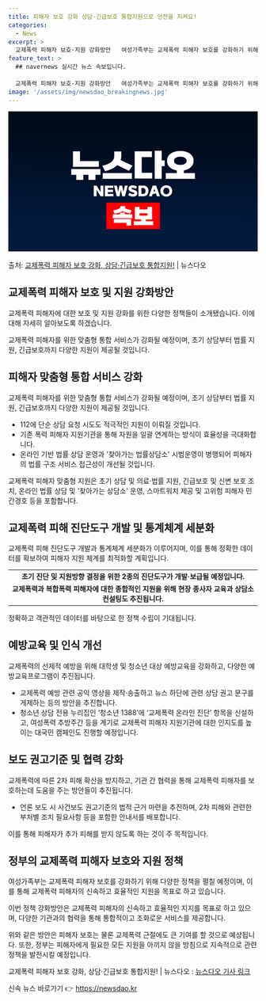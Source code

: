 ```yaml
---
title: 피해자 보호 강화 상담·긴급보호 통합지원으로 안전을 지켜요!
categories:
  - News
excerpt: >
  교제폭력 피해자 보호·지원 강화방안   여성가족부는 교제폭력 피해자 보호를 강화하기 위해 상담, 긴급보호, …
feature_text: >
  ## navernews 실시간 뉴스 속보입니다.

  교제폭력 피해자 보호·지원 강화방안   여성가족부는 교제폭력 피해자 보호를 강화하기 위해 상담, 긴급보호, …
image: '/assets/img/newsdao_breakingnews.jpg'
---
```


![뉴스다오 속보](/assets/img/newsdao_breakingnews.jpg)

<p>출처: <a href="https://newsdao.kr/4470" rel="dofollow">교제폭력 피해자 보호 강화, 상담·긴급보호 통합지원!</a> | 뉴스다오</p>

<h2 data-ke-size="size26">교제폭력 피해자 보호 및 지원 강화방안</h2>
교제폭력 피해자에 대한 보호 및 지원 강화를 위한 다양한 정책들이 소개됐습니다. 이에 대해 자세히 알아보도록 하겠습니다.

<p data-ke-size="size16">교제폭력 피해자를 위한 맞춤형 통합 서비스가 강화될 예정이며, 초기 상담부터 법률 지원, 긴급보호까지 다양한 지원이 제공될 것입니다.</p>

<h2 data-ke-size="size24">피해자 맞춤형 통합 서비스 강화</h2>
교제폭력 피해자를 위한 맞춤형 통합 서비스가 강화될 예정이며, 초기 상담부터 법률 지원, 긴급보호까지 다양한 지원이 제공될 것입니다.

<ul>
  <li>112에 단순 상담 요청 시도도 적극적인 지원이 이뤄질 것입니다.</li>
  <li>기존 폭력 피해자 지원기관을 통해 자원을 일괄 연계하는 방식이 효율성을 극대화합니다.</li>
  <li>온라인 기반 법률 상담 운영과 '찾아가는 법률상담소' 시범운영이 병행되어 피해자의 법률 구조 서비스 접근성이 개선될 것입니다.</li>
</ul>

<p data-ke-size="size16">교제폭력 피해자 맞춤형 지원은 초기 상담 및 의료·법률 지원, 긴급보호 및 신변 보호 조치, 온라인 법률 상담 및 '찾아가는 상담소' 운영, 스마트워치 제공 및 고위험 피해자 민간경호 등을 포함합니다.</p>

<h2 data-ke-size="size24">교제폭력 피해 진단도구 개발 및 통계체계 세분화</h2>
교제폭력 피해 진단도구 개발과 통계체계 세분화가 이루어지며, 이를 통해 정확한 데이터를 확보하여 피해자 지원 체계를 최적화할 계획입니다.

<table>
  <tr>
    <td style="text-align: center; height: 17px;"><b>초기 진단 및 지원방향 결정을 위한 2종의 진단도구가 개발·보급될 예정입니다.</b></td>
  </tr>
  <tr>
    <td style="text-align: center; height: 17px;"><b>교제폭력과 복합폭력 피해자에 대한 종합적인 지원을 위해 현장 종사자 교육과 상담소 컨설팅도 추진됩니다.</b></td>
  </tr>
</table>

<p data-ke-size="size16">정확하고 객관적인 데이터를 바탕으로 한 정책 수립이 기대됩니다.</p>

<h2 data-ke-size="size24">예방교육 및 인식 개선</h2>
교제폭력의 선제적 예방을 위해 대학생 및 청소년 대상 예방교육을 강화하고, 다양한 예방교육프로그램이 추진됩니다.

<ul>
  <li>교제폭력 예방 관련 공익 영상을 제작·송출하고 뉴스 하단에 관련 상담 권고 문구를 게제하는 등의 방안을 추진합니다.</li>
  <li>청소년 상담 전용 누리집인 ‘청소년 1388’에 ‘교제폭력 온라인 진단’ 항목을 신설하고, 여성폭력 추방주간 등을 계기로 교제폭력 피해자 지원기관에 대한 인지도를 높이는 대국민 캠페인도 진행할 예정입니다.</li>
</ul>

<h2 data-ke-size="size24">보도 권고기준 및 협력 강화</h2>
교제폭력에 따른 2차 피해 확산을 방지하고, 기관 간 협력을 통해 교제폭력 피해자를 보호하는데 도움을 주는 방안들이 추진됩니다.

<ul>
  <li>언론 보도 시 사건보도 권고기준의 법적 근거 마련을 추진하며, 2차 피해와 관련한 부처별 조치 필요사항 등을 포함한 안내서를 배포합니다.</li>
</ul>

<p data-ke-size="size16">이를 통해 피해자가 추가 피해를 받지 않도록 하는 것이 주 목적입니다.</p>

<h2 data-ke-size="size24">정부의 교제폭력 피해자 보호와 지원 정책</h2>
여성가족부는 교제폭력 피해자 보호를 강화하기 위해 다양한 정책을 펼칠 예정이며, 이를 통해 교제폭력 피해자의 신속하고 효율적인 지원을 목표로 하고 있습니다.

<p data-ke-size="size16">이번 정책 강화방안은 교제폭력 피해자의 신속하고 효율적인 지지를 목표로 하고 있으며, 다양한 기관과의 협력을 통해 통합적이고 조화로운 서비스를 제공합니다.</p>

위와 같은 방안은 피해자 보호는 물론 교제폭력 근절에도 큰 기여를 할 것으로 예상됩니다. 또한, 정부는 피해자에게 필요한 모든 지원을 아끼지 않을 방침으로 지속적으로 관련 정책을 발전시킬 예정입니다.

교제폭력 피해자 보호 강화, 상담·긴급보호 통합지원! | 뉴스다오 : [뉴스다오 기사 링크](https://newsdao.kr/4470) 

신속 뉴스 바로가기 👉 <a href="https://newsdao.kr" rel="dofollow">https://newsdao.kr</a>


